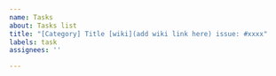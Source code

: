 ```yaml
---
name: Tasks
about: Tasks list
title: "[Category] Title [wiki](add wiki link here) issue: #xxxx"
labels: task
assignees: ''

---
```



